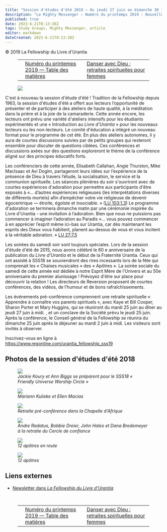 ```yaml
---
title: "Session d'études d'été 2019 — du jeudi 27 juin au dimanche 30 juin"
description: "Le Mighty Messenger — Numéro du printemps 2019 : Nouvelles et opinions pour les lecteurs du Livre d'Urantia"
published: true
date: 2023-6-21T8:13:38Z
tags: Study Groups, Mighty Messenger, article
editor: markdown
dateCreated: 2023-6-21T8:13:38Z
---
```


<p class="v-card v-sheet theme--light grey lighten-3 px-2">© 2019 La Fellowship du Livre d'Urantia</p>
<figure class="table chapter-navigator">
  <table>
    <tbody>
      <tr>
        <td>
        </td>
        <td>
        <a href="/fr/index/articles_mighty_messenger#numéro-du-printemps-2019">
          <span class="mdi mdi-book-open-variant"></span><span class="pl-2">Numéro du printemps 2019 — Table des matières</span>
        </a>
        </td>
        <td>
        <a href="/fr/article/Dancing_with_God_Retreat_2019">
          <span class="pr-2">Danser avec Dieu : retraites spirituelles pour femmes</span><span class="mdi mdi-arrow-right-drop-circle"></span>
        </a>
        </td>
      </tr>
    </tbody>
  </table>
</figure>



<figure id="Figure_1" class="image urantiapedia image-style-align-left">
<img src="/image/article/The_Mighty_Messenger/2019_Spring/001.jpg">
</figure>

C'est à nouveau la session d'étude d'été ! Tradition de la Fellowship depuis 1963, la session d'études d'été a offert aux lecteurs l’opportunité de présenter et de participer à des ateliers de haute qualité, à la méditation dans la prière et à la joie de la camaraderie. Cette année encore, les lecteurs ont prévu une variété d'ateliers intensifs pour les étudiants expérimentés et une « Introduction au _Livre d'Urantia_ » pour les nouveaux lecteurs ou les non-lecteurs. Le comité d'éducation a intégré un nouveau format pour le programme de cet été. En plus des ateliers autonomes, il y aura de courtes discussions suivies par de petits groupes qui resteront ensemble pour discuter de questions ciblées. Ces conférences et discussions axées sur des questions exploreront le thème de la conférence aligné sur des principes éducatifs forts.

Les conférenciers de cette année, Elisabeth Callahan, Angie Thurston, Mike MacIsaac et Avi Dogim, partageront leurs idées sur l’expérience de la présence de Dieu à travers l’étude, la socialisation, le service et la communion spirituelle. Les séances plénières du soir s'ouvriront avec de courtes expériences d'adoration pour permettre aux participants d'être exposés à «... d’autres expériences religieuses (les interprétations diverses de différents mortels) afin d’empêcher votre vie religieuse de devenir égocentrique — étroite, égoïste et insociable. » ([LU 103:1.3](/fr/The_Urantia_Book/103#p1_3)) Le programme d'adoration se terminera dimanche matin par une cérémonie inspirée du Livre d'Urantia - une invitation à l’adoration. Bien que nous ne puissions pas commencer à imaginer l’adoration au Paradis «... vous pouvez commencer à en apprécier l’esprit même ici-bas sur Urantia, car dès maintenant les esprits des Dieux vous habitent, planent au-dessus de vous et vous incitent à la véritable adoration. » [LU 27:7.5](/fr/The_Urantia_Book/27#p7_5)

Les soirées du samedi soir sont toujours spéciales. Lors de la session d'étude d'été de 2015, nous avons célébré le 60 e anniversaire de la publication du _Livre d'Urantia_ et le début de la Fraternité Urantia. Ceux qui ont assisté à SSS18 se souviendront des rires incessants lors de la fête qui comprenait les « Chaises musicales » des « Apôtres ». La soirée sociale du samedi de cette année est dédiée à notre Esprit Mère de l’Univers et au 50e anniversaire du premier alunissage ! Prévoyez d'être sur place pour découvrir la relation ! Les directeurs de Reversion proposent de courtes conférences, des vidéos, de l’humour et de bons rafraîchissements.

Les événements pré-conférence comprennent une retraite spirituelle « Apprendre à connaître vos parents spirituels », avec Kaye et Bill Cooper, Sharon Porter et Mary Huggins, qui se réuniront du mardi 25 juin au dîner au jeudi 27 juin à midi. , et un conclave de la Société prévu le jeudi 25 juin. Après la conférence, le Conseil général de la Fellowship se réunira du dimanche 25 juin après le déjeuner au mardi 2 juin à midi. Les visiteurs sont invités à observer.

Inscrivez-vous en ligne à https://www.regonline.com/urantia_fellowship_sss19 

## Photos de la session d'études d'été 2018

<figure id="Figure_2" class="image urantiapedia">
<img src="/image/article/The_Mighty_Messenger/2019_Spring/002.jpg">
<figcaption><em>Jackie Koury et Ann Biggs se préparent pour le SSS18 « Friendly Universe Worship Circle »</em></figcaption>
</figure>

<figure id="Figure_3" class="image urantiapedia">
<img src="/image/article/The_Mighty_Messenger/2019_Spring/003.jpg">
<figcaption><em>Mariann Kulieke et Ellen Macias</em></figcaption>
</figure>

<figure id="Figure_4" class="image urantiapedia">
<img src="/image/article/The_Mighty_Messenger/2019_Spring/007.jpg">
<figcaption><em>Retraite pré-conférence dans la Chapelle d'Afrique</em></figcaption>
</figure>

<figure id="Figure_5" class="image urantiapedia">
<img src="/image/article/The_Mighty_Messenger/2019_Spring/004.jpg">
<figcaption><em>Andre Radatus, Bobbie Dreier, John Hales et Dana Bredemeyer à la retraite du Cercle de confiance</em></figcaption>
</figure>

<figure id="Figure_6" class="image urantiapedia">
<img src="/image/article/The_Mighty_Messenger/2019_Spring/005.jpg">
<figcaption><em>12 apôtres en route</em></figcaption>
</figure>

<figure id="Figure_7" class="image urantiapedia">
<img src="/image/article/The_Mighty_Messenger/2019_Spring/006.jpg">
<figcaption><em>12 apôtres</em></figcaption>
</figure>

## Liens externes

* [Newsletter dans _La Fellowship du Livre d'Urantia_](https://assetrepository.urantiabook.org/AssetRepository/Communications/Mighty-Messenger/MM-2019-Spring.pdf)

<br>



<figure class="table chapter-navigator">
  <table>
    <tbody>
      <tr>
        <td>
        </td>
        <td>
        <a href="/fr/index/articles_mighty_messenger#numéro-du-printemps-2019">
          <span class="mdi mdi-book-open-variant"></span><span class="pl-2">Numéro du printemps 2019 — Table des matières</span>
        </a>
        </td>
        <td>
        <a href="/fr/article/Dancing_with_God_Retreat_2019">
          <span class="pr-2">Danser avec Dieu : retraites spirituelles pour femmes</span><span class="mdi mdi-arrow-right-drop-circle"></span>
        </a>
        </td>
      </tr>
    </tbody>
  </table>
</figure>
